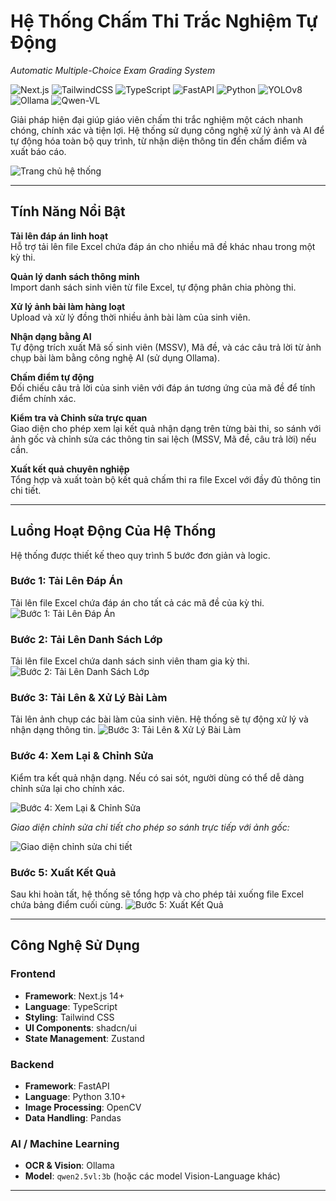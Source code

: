 # Hệ Thống Chấm Thi Trắc Nghiệm Tự Động
*Automatic Multiple-Choice Exam Grading System*

![Next.js](https://img.shields.io/badge/Next-black?style=for-the-badge&logo=next.js&logoColor=white) ![TailwindCSS](https://img.shields.io/badge/Tailwind_CSS-38B2AC?style=for-the-badge&logo=tailwind-css&logoColor=white) ![TypeScript](https://img.shields.io/badge/TypeScript-3178C6?style=for-the-badge&logo=typescript&logoColor=white) ![FastAPI](https://img.shields.io/badge/FastAPI-009688?style=for-the-badge&logo=fastapi&logoColor=white) ![Python](https://img.shields.io/badge/Python-3776AB?style=for-the-badge&logo=python&logoColor=white) ![YOLOv8](https://img.shields.io/badge/YOLOv8-4F46E5?style=for-the-badge) ![Ollama](https://img.shields.io/badge/Ollama-000000?style=for-the-badge&logo=ollama&logoColor=white) ![Qwen-VL](https://img.shields.io/badge/Qwen--VL-FF6A00?style=for-the-badge&logo=alibabacloud&logoColor=white)

Giải pháp hiện đại giúp giáo viên chấm thi trắc nghiệm một cách nhanh chóng, chính xác và tiện lợi. Hệ thống sử dụng công nghệ xử lý ảnh và AI để tự động hóa toàn bộ quy trình, từ nhận diện thông tin đến chấm điểm và xuất báo cáo.

![Trang chủ hệ thống](docs/images/screenshot-homepage.png)

---

## Tính Năng Nổi Bật

**Tải lên đáp án linh hoạt**  
Hỗ trợ tải lên file Excel chứa đáp án cho nhiều mã đề khác nhau trong một kỳ thi.

**Quản lý danh sách thông minh**  
Import danh sách sinh viên từ file Excel, tự động phân chia phòng thi.

**Xử lý ảnh bài làm hàng loạt**  
Upload và xử lý đồng thời nhiều ảnh bài làm của sinh viên.

**Nhận dạng bằng AI**  
Tự động trích xuất Mã số sinh viên (MSSV), Mã đề, và các câu trả lời từ ảnh chụp bài làm bằng công nghệ AI (sử dụng Ollama).

**Chấm điểm tự động**  
Đối chiếu câu trả lời của sinh viên với đáp án tương ứng của mã đề để tính điểm chính xác.

**Kiểm tra và Chỉnh sửa trực quan**  
Giao diện cho phép xem lại kết quả nhận dạng trên từng bài thi, so sánh với ảnh gốc và chỉnh sửa các thông tin sai lệch (MSSV, Mã đề, câu trả lời) nếu cần.

**Xuất kết quả chuyên nghiệp**  
Tổng hợp và xuất toàn bộ kết quả chấm thi ra file Excel với đầy đủ thông tin chi tiết.

---

## Luồng Hoạt Động Của Hệ Thống

Hệ thống được thiết kế theo quy trình 5 bước đơn giản và logic.

### Bước 1: Tải Lên Đáp Án
Tải lên file Excel chứa đáp án cho tất cả các mã đề của kỳ thi.
![Bước 1: Tải Lên Đáp Án](docs/images/screenshot-step1-answer.png)

### Bước 2: Tải Lên Danh Sách Lớp
Tải lên file Excel chứa danh sách sinh viên tham gia kỳ thi.
![Bước 2: Tải Lên Danh Sách Lớp](docs/images/screenshot-step2-students.png)

### Bước 3: Tải Lên & Xử Lý Bài Làm
Tải lên ảnh chụp các bài làm của sinh viên. Hệ thống sẽ tự động xử lý và nhận dạng thông tin.
![Bước 3: Tải Lên & Xử Lý Bài Làm](docs/images/screenshot-step3-upload.png)

### Bước 4: Xem Lại & Chỉnh Sửa
Kiểm tra kết quả nhận dạng. Nếu có sai sót, người dùng có thể dễ dàng chỉnh sửa lại cho chính xác.

![Bước 4: Xem Lại & Chỉnh Sửa](docs/images/screenshot-step4-review.png)

*Giao diện chỉnh sửa chi tiết cho phép so sánh trực tiếp với ảnh gốc:*

![Giao diện chỉnh sửa chi tiết](docs/images/screenshot-step4-edit-modal.png)

### Bước 5: Xuất Kết Quả
Sau khi hoàn tất, hệ thống sẽ tổng hợp và cho phép tải xuống file Excel chứa bảng điểm cuối cùng.
![Bước 5: Xuất Kết Quả](docs/images/screenshot-step5-export.png)

---

## Công Nghệ Sử Dụng

### Frontend
- **Framework**: Next.js 14+
- **Language**: TypeScript
- **Styling**: Tailwind CSS
- **UI Components**: shadcn/ui
- **State Management**: Zustand

### Backend
- **Framework**: FastAPI
- **Language**: Python 3.10+
- **Image Processing**: OpenCV
- **Data Handling**: Pandas

### AI / Machine Learning
- **OCR & Vision**: Ollama
- **Model**: `qwen2.5vl:3b` (hoặc các model Vision-Language khác)

---

